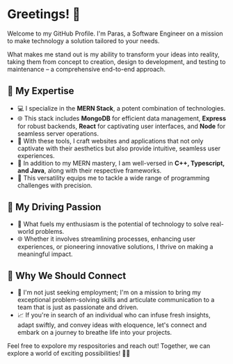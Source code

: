 # Greetings! 👋

Welcome to my GitHub Profile. I'm Paras, a Software Engineer on a mission to make technology a solution tailored to your needs.

What makes me stand out is my ability to transform your ideas into reality, taking them from concept to creation, design to development, and testing to maintenance – a comprehensive end-to-end approach.

## 🔧 My Expertise

- 💻 I specialize in the **MERN Stack**, a potent combination of technologies.
- 🌐 This stack includes **MongoDB** for efficient data management, **Express** for robust backends, **React** for captivating user interfaces, and **Node** for seamless server operations.
- 🚀 With these tools, I craft websites and applications that not only captivate with their aesthetics but also provide intuitive, seamless user experiences.
- 🧪 In addition to my MERN mastery, I am well-versed in **C++, Typescript, and Java**, along with their respective frameworks.
- 🎯 This versatility equips me to tackle a wide range of programming challenges with precision.

## 🚀 My Driving Passion

- 🌟 What fuels my enthusiasm is the potential of technology to solve real-world problems.
- 🌐 Whether it involves streamlining processes, enhancing user experiences, or pioneering innovative solutions, I thrive on making a meaningful impact.

## 🌟 Why We Should Connect

- 🚀 I'm not just seeking employment; I'm on a mission to bring my exceptional problem-solving skills and articulate communication to a team that is just as passionate and driven.
- 📈 If you're in search of an individual who can infuse fresh insights, adapt swiftly, and convey ideas with eloquence, let's connect and embark on a journey to breathe life into your projects.

Feel free to expolore my respositories and reach out! Together, we can explore a world of exciting possibilities! 👏🚀
